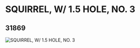 # SQUIRREL, W/ 1.5 HOLE, NO. 3
## 31869
![SQUIRREL, W/ 1.5 HOLE, NO. 3](https://lc-www-live-s.legocdn.com/media/bricks/5/2/6179891.jpg)